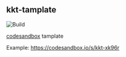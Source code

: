 kkt-tamplate
---

![Build](https://github.com/kktjs/kkt-tamplate/workflows/Build/badge.svg)

[codesandbox](https://codesandbox.io/) tamplate

Example: https://codesandbox.io/s/kkt-xk96r